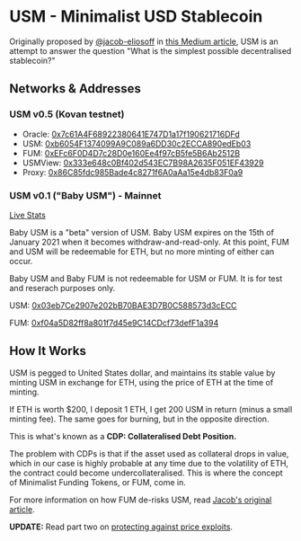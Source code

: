 # USM - Minimalist USD Stablecoin

Originally proposed by [@jacob-eliosoff](https://github.com/jacob-eliosoff) in [this Medium article](https://medium.com/@jacob.eliosoff/whats-the-simplest-possible-decentralized-stablecoin-4a25262cf5e8), USM is an attempt to answer the question "What is the simplest possible decentralised stablecoin?"

## Networks & Addresses

### USM v0.5 (Kovan testnet)

 - Oracle: [0x7c61A4F68922380641E747D1a17f190621716DFd](https://kovan.etherscan.io/address/0x7c61A4F68922380641E747D1a17f190621716DFd)
 - USM: [0xb6054F1374099A9C089a6DD30c2ECCA890edEb03](https://kovan.etherscan.io/address/0xb6054F1374099A9C089a6DD30c2ECCA890edEb03)
 - FUM: [0xEFc6F0D4D7c28D0e160Ee4f97cB5fe5B6Ab2512B](https://kovan.etherscan.io/address/0xEFc6F0D4D7c28D0e160Ee4f97cB5fe5B6Ab2512B)
 - USMView: [0x333e648c0Bf402d543EC7B98A2635F051EF43929](https://kovan.etherscan.io/address/0x333e648c0Bf402d543EC7B98A2635F051EF43929)
 - Proxy: [0x86C85fdc985Bade4c8271f6A0aAa15e4db83F0a9](https://kovan.etherscan.io/address/0x86C85fdc985Bade4c8271f6A0aAa15e4db83F0a9)

### USM v0.1 ("Baby USM") - Mainnet

[Live Stats](https://usmfum.github.io/USM-Stats/)

Baby USM is a "beta" version of USM. Baby USM expires on the 15th of January 2021 when it becomes withdraw-and-read-only. At this point, FUM and USM will be redeemable for ETH, but no more minting of either can occur.

Baby USM and Baby FUM is not redeemable for USM or FUM. It is for test and reserach purposes only.

USM: [0x03eb7Ce2907e202bB70BAE3D7B0C588573d3cECC](https://etherscan.io/address/0x03eb7Ce2907e202bB70BAE3D7B0C588573d3cECC)

FUM: [0xf04a5D82ff8a801f7d45e9C14CDcf73defF1a394](https://etherscan.io/address/0xf04a5D82ff8a801f7d45e9C14CDcf73defF1a394)

## How It Works

USM is pegged to United States dollar, and maintains its stable value by minting USM in exchange for ETH, using the price of ETH at the time of minting.

If ETH is worth $200, I deposit 1 ETH, I get 200 USM in return (minus a small minting fee). The same goes for burning, but in the opposite direction.

This is what's known as a **CDP: Collateralised Debt Position.**

The problem with CDPs is that if the asset used as collateral drops in value, which in our case is highly probable at any time due to the volatility of ETH, the contract could become undercollateralised. This is where the concept of Minimalist Funding Tokens, or FUM, come in.

For more information on how FUM de-risks USM, read [Jacob's original article](https://medium.com/@jacob.eliosoff/whats-the-simplest-possible-decentralized-stablecoin-4a25262cf5e8).

**UPDATE:** Read part two on [protecting against price exploits](https://medium.com/@jacob.eliosoff/usm-minimalist-stablecoin-part-2-protecting-against-price-exploits-a16f55408216).
